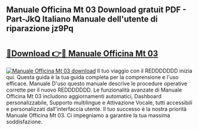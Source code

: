 ## Manuale Officina Mt 03 Download gratuit PDF - Part-JkQ Italiano Manuale dell'utente di riparazione jz9Pq

# <h2><a href="http://df9mnpw.blite.top/?on=Manuale+Officina+Mt+03">🔗Download 👉🔴 Manuale Officina Mt 03</a></h2>

[![Manuale Officina Mt 03 download](https://i.imgur.com/lujVjoI.png)](http://df9mnpw.blite.top/?on=Manuale+Officina+Mt+03)
Il tuo viaggio con il REDDDDDDD inizia qui. Questa guida è la tua guida completa per la comprensione e l'uso efficace. Manuale D'uso questo manuale descrive le procedure operative corrette per il nuovo REDDDDDDD. Le funzionalità avanzate di Manuale Officina Mt 03 includono aggiornamenti automatici, Dashboard personalizzabile, Supporto multilingue e Attivazione Vocale, tutti accessibili e personalizzati dall'interfaccia utente. Il tuo successo è la nostra priorità Manuale Officina Mt 03. Ci impegniamo a garantire la tua massima soddisfazione.
